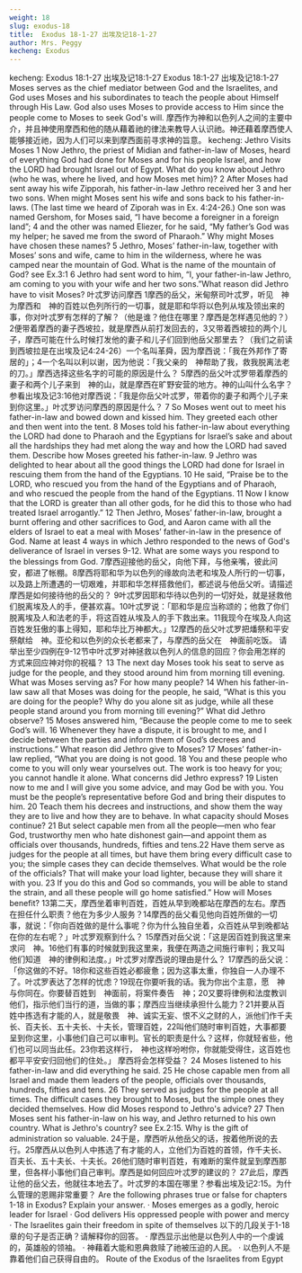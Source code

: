 ```yaml
---
weight: 18
slug: exodus-18
title:  Exodus 18-1-27 出埃及记18-1-27
author: Mrs. Peggy
kecheng: Exodus
---
```

kecheng: Exodus 18:1-27 出埃及记18:1-27
Exodus 18:1-27
出埃及记18:1-27
            Moses serves as the chief mediator between God and the Israelites, and God uses Moses and his subordinates to teach the people about Himself through His Law. God also uses Moses to provide access to Him since the people come to Moses to seek God's will.
摩西作为神和以色列人之间的主要中介，并且神使用摩西和他的随从藉着祂的律法来教导人认识祂。神还藉着摩西使人能够接近祂，因为人们可以来到摩西面前寻求神的旨意。
kecheng: Jethro Visits Moses
    1 Now Jethro, the priest of Midian and father-in-law of Moses, heard of everything God had done for Moses and for his people Israel, and how the LORD had brought Israel out of Egypt. What do you know about Jethro (who he was, where he lived, and how Moses met him)?
   2 After Moses had sent away his wife Zipporah, his father-in-law Jethro received her 3 and her two sons. When might Moses sent his wife and sons back to his father-in-laws. (The last time we heard of Ziporah was in Ex. 4:24-26.) One son was named Gershom, for Moses said, “I have become a foreigner in a foreign land”; 4 and the other was named Eliezer, for he said, “My father’s God was my helper; he saved me from the sword of Pharaoh.” Why might Moses have chosen these names?
   5 Jethro, Moses’ father-in-law, together with Moses’ sons and wife, came to him in the wilderness, where he was camped near the mountain of God. What is the name of the mountain of God? see Ex.3:1 6 Jethro had sent word to him, “I, your father-in-law Jethro, am coming to you with your wife and her two sons.”What reason did Jethro have to visit Moses?
叶忒罗访问摩西
1摩西的岳父，米甸祭司叶忒罗，听见　神为摩西和　神的百姓以色列所行的一切事，就是耶和华将以色列从埃及领出来的事，你对叶忒罗有怎样的了解？（他是谁？他住在哪里？摩西是怎样遇见他的？）
2便带着摩西的妻子西坡拉，就是摩西从前打发回去的，3又带着西坡拉的两个儿子，摩西可能在什么时候打发他的妻子和儿子们回到他岳父那里去？（我们之前读到西坡拉是在出埃及记4:24-26）一个名叫革舜，因为摩西说：「我在外邦作了寄居的」；4一个名叫以利以谢，因为他说：「我父亲的　神帮助了我，救我脱离法老的刀。」摩西选择这些名字的可能的原因是什么？
5摩西的岳父叶忒罗带着摩西的妻子和两个儿子来到　神的山，就是摩西在旷野安营的地方。神的山叫什么名字？参看出埃及记3:16他对摩西说：「我是你岳父叶忒罗，带着你的妻子和两个儿子来到你这里。」叶忒罗访问摩西的原因是什么？
7 So Moses went out to meet his father-in-law and bowed down and kissed him. They greeted each other and then went into the tent. 8 Moses told his father-in-law about everything the LORD had done to Pharaoh and the Egyptians for Israel’s sake and about all the hardships they had met along the way and how the LORD had saved them. Describe how Moses greeted his father-in-law.
   9 Jethro was delighted to hear about all the good things the LORD had done for Israel in rescuing them from the hand of the Egyptians. 10 He said, “Praise be to the LORD, who rescued you from the hand of the Egyptians and of Pharaoh, and who rescued the people from the hand of the Egyptians. 11 Now I know that the LORD is greater than all other gods, for he did this to those who had treated Israel arrogantly.” 12 Then Jethro, Moses’ father-in-law, brought a burnt offering and other sacrifices to God, and Aaron came with all the elders of Israel to eat a meal with Moses’ father-in-law in the presence of God. Name at least 4 ways in which Jethro responded to the news of God's deliverance of Israel in verses 9-12.
What are some ways you respond to the blessings from God.
7摩西迎接他的岳父，向他下拜，与他亲嘴，彼此问安，都进了帐棚。8摩西将耶和华为以色列的缘故向法老和埃及人所行的一切事，以及路上所遭遇的一切艰难，并耶和华怎样搭救他们，都述说与他岳父听。请描述摩西是如何接待他的岳父的？
9叶忒罗因耶和华待以色列的一切好处，就是拯救他们脱离埃及人的手，便甚欢喜。10叶忒罗说：「耶和华是应当称颂的；他救了你们脱离埃及人和法老的手，将这百姓从埃及人的手下救出来。11我现今在埃及人向这百姓发狂傲的事上得知，耶和华比万神都大。」12摩西的岳父叶忒罗把燔祭和平安祭献给　神。亚伦和以色列的众长老都来了，与摩西的岳父在　神面前吃饭。   请举出至少四例在9-12节中叶忒罗对神拯救以色列人的信息的回应？你会用怎样的方式来回应神对你的祝福？
13 The next day Moses took his seat to serve as judge for the people, and they stood around him from morning till evening. What was Moses serving as? For how many people? 14 When his father-in-law saw all that Moses was doing for the people, he said, “What is this you are doing for the people? Why do you alone sit as judge, while all these people stand around you from morning till evening?” What did Jethro observe?
   15 Moses answered him, “Because the people come to me to seek God’s will. 16 Whenever they have a dispute, it is brought to me, and I decide between the parties and inform them of God’s decrees and instructions.” What reason did Jethro give to Moses?
   17 Moses’ father-in-law replied, “What you are doing is not good. 18 You and these people who come to you will only wear yourselves out. The work is too heavy for you; you cannot handle it alone. What concerns did Jethro express?  19 Listen now to me and I will give you some advice, and may God be with you. You must be the people’s representative before God and bring their disputes to him. 20 Teach them his decrees and instructions, and show them the way they are to live and how they are to behave. In what capacity should Moses continue? 21 But select capable men from all the people—men who fear God, trustworthy men who hate dishonest gain—and appoint them as officials over thousands, hundreds, fifties and tens.22 Have them serve as judges for the people at all times, but have them bring every difficult case to you; the simple cases they can decide themselves. What would be the role of the officials? That will make your load lighter, because they will share it with you. 23 If you do this and God so commands, you will be able to stand the strain, and all these people will go home satisfied.” How will Moses benefit?
13第二天，摩西坐着审判百姓，百姓从早到晚都站在摩西的左右。摩西在担任什么职责？他在为多少人服务？14摩西的岳父看见他向百姓所做的一切事，就说：「你向百姓做的是什么事呢？你为什么独自坐着，众百姓从早到晚都站在你的左右呢？」叶忒罗观察到什么？
15摩西对岳父说：「这是因百姓到我这里来求问　神。16他们有事的时候就到我这里来，我便在两造之间施行审判；我又叫他们知道　神的律例和法度。」叶忒罗对摩西说的理由是什么？
17摩西的岳父说：「你这做的不好。18你和这些百姓必都疲惫；因为这事太重，你独自一人办理不了。叶忒罗表达了怎样的忧虑？19现在你要听我的话。我为你出个主意，愿　神与你同在。你要替百姓到　神面前，将案件奏告　神；20又要将律例和法度教训他们，指示他们当行的道，当做的事；摩西应当继续承担什么能力？21并要从百姓中拣选有才能的人，就是敬畏　神、诚实无妄、恨不义之财的人，派他们作千夫长、百夫长、五十夫长、十夫长，管理百姓，22叫他们随时审判百姓，大事都要呈到你这里，小事他们自己可以审判。官长的职责是什么？这样，你就轻省些，他们也可以同当此任。23你若这样行，　神也这样吩咐你，你就能受得住，这百姓也都平平安安归回他们的住处。」   摩西将会怎样受益？
24 Moses listened to his father-in-law and did everything he said. 25 He chose capable men from all Israel and made them leaders of the people, officials over thousands, hundreds, fifties and tens. 26 They served as judges for the people at all times. The difficult cases they brought to Moses, but the simple ones they decided themselves. How did Moses respond to Jethro's advice?
   27 Then Moses sent his father-in-law on his way, and Jethro returned to his own country. What is Jethro's country? see Ex.2:15. Why is the gift of administration so valuable.
24于是，摩西听从他岳父的话，按着他所说的去行。25摩西从以色列人中拣选了有才能的人，立他们为百姓的首领，作千夫长、百夫长、五十夫长、十夫长。26他们随时审判百姓，有难断的案件就呈到摩西那里，但各样小事他们自己审判。摩西是如何回应叶忒罗的建议的？
27此后，摩西让他的岳父去，他就往本地去了。叶忒罗的本国在哪里？参看出埃及记2:15。为什么管理的恩赐非常重要？
Are the following phrases true or false for chapters 1-18 in Exodus? Explain your answer.
·      Moses emerges as a godly, heroic leader for Israel
·      God delivers His oppressed people with power and mercy
·      The Israelites gain their freedom in spite of themselves
以下的几段关于1-18章的句子是否正确？请解释你的回答。
·      摩西显示出他是以色列人中的一个虔诚的，英雄般的领袖。
·      神藉着大能和恩典救赎了祂被压迫的人民。
·      以色列人不是靠着他们自己获得自由的。
Route of the Exodus of the Israelites from Egypt
